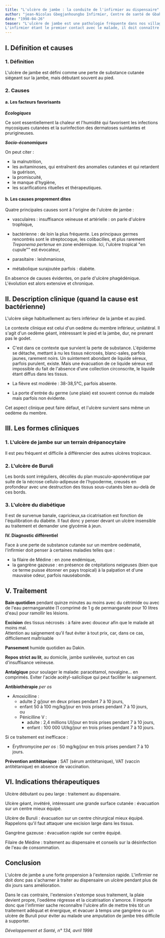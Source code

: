 ```yaml
---
title: "L'ulcère de jambe : la conduite de l'infirmier au dispensaire"
author: "jean-Nicolas Gbegjanhoungbo Infirmier, Centre de santé de Gbahouete, Bénin"
date: "1998-04-26"
teaser: "L'ulcère de jambe est une pathologie fréquente dans nos villages d'Afrique, à cause de la consultation trop tardive après les petites blessures lors des travaux champêtres.  
L'infirmier étant le premier contact avec le malade, il doit connaître les conduites diagnostique et thérapeutique à tenir en vue d'un bon traitement, ou pour éventuellement décider l'évacuation précoce vers un centre mieux équipé."
---
```


## I. Définition et causes

### 1. Définition

L'ulcère de jambe est défini comme une perte de substance cutanée siégeant sur la jambe, mais débutant souvent au pied.

### 2. Causes

#### a. Les facteurs favorisants

_**Ecologiques**_

Ce sont essentiellement la chaleur et l'humidité qui favorisent les infections mycosiques cutanées et la surinfection des dermatoses suintantes et prurigineuses.

_**Socio-économiques**_

On peut citer :

*   la malnutrition,
*   les avitaminoses, qui entraînent des anomalies cutanées et qui retardent la guérison,
*   la promiscuité,
*   le manque d'hygiène,
*   les scarifications rituelles et thérapeutiques.

#### b. Les causes proprement dites

Quatre principales causes sont à l'origine de l'ulcère de jambe :

*   vasculaires : insuffisance veineuse et artérielle : on parle d'ulcère trophique,
*   bactérienne : de loin la plus fréquente. Les principaux germes rencontrés sont le streptocoque, les colibacilles, et plus rarement _Treponema pertenue_ en zone endémique. Ici, l'ulcère tropical "en cupule"" est évocateur,

*   parasitaire : leishmaniose,
*   métabolique surajoutée parfois : diabète.

En absence de causes évidentes, on parle d'ulcère phagédénique. L'évolution est alors extensive et chronique.

## II. Description clinique (quand la cause est bactérienne)

L'ulcère siège habituellement au tiers inférieur de la jambe et au pied.

Le contexte clinique est celui d'un oedème du membre inférieur, unilatéral. Il s'agit d'un oedème géant, intéressant le pied et la jambe, dur, ne prenant pas le godet.

*   C'est dans ce contexte que survient la perte de substance. L'épiderme se détache, mettant à nu les tissus nécrosés, blanc-sales, parfois jaunes, rarement noirs. Un suintement abondant de liquide séreux, parfois purulent, existe. Mais une évacuation de ce liquide séreux est impossible du fait de l'absence d'une collection circonscrite, le liquide étant diffus dans les tissus.

*   La fièvre est modérée : 38-38,5°C, parfois absente.

*   La porte d'entrée du germe (une plaie) est souvent connue du malade mais parfois non évidente.

Cet aspect clinique peut faire défaut, et l'ulcère survient sans même un oedème du membre.

## III. Les formes cliniques

### 1. L'ulcère de jambe sur un terrain drépanocytaire

Il est peu fréquent et difficile à différencier des autres ulcères tropicaux.

### 2. L'ulcère de Buruli

Les bords sont irréguliers, décollés du plan musculo-aponévrotique par suite de la nécrose cellulo-adipeuse de l'hypoderme, creusés en profondeur avec une destruction des tissus sous-cutanés bien au-delà de ces bords.

### 3. L'ulcère du diabétique

Il est de survenue banale, capricieux,sa cicatrisation est fonction de l'équilibration du diabète. Il faut donc y penser devant un ulcère insensible au traitement et demander une glycémie à jeun.

**IV. Diagnostic différentiel**

Face à une perte de substance cutanée sur un membre oedématié, l'infirmier doit penser à certaines maladies telles que :

*   la filaire de Médine : en zone endémique,
*   la gangrène gazeuse : en présence de crépitations neigeuses (bien que ce terme puisse étonner en pays tropical) à la palpation et d'une mauvaise odeur, parfois nauséabonde.

## V. Traitement

**Bain quotidien** pendant quinze minutes au moins avec du cétrimide ou avec de l'eau permanganatée (1 comprimé de 1 g de permanganate pour 10 litres d'eau) pour ramollir les lésions.

**Excision** des tissus nécrosés : à faire avec douceur afin que le malade ait moins mal.  
Attention au saignement qu'il faut éviter à tout prix, car, dans ce cas, difficilement maîtrisable

**Pansement** humide quotidien au Dakin.

**Repos strict au lit**, au domicile, jambe surélevée, surtout en cas d'insuffisance veineuse.

**Antalgique** pour soulager le malade: paracétamol, novalgine... en comprimés. Eviter l'acide acétyl-salicilique qui peut faciliter le saignement.

**Antibiothérapie** _per os_

*   Amoxicilline :
    *   adulte 2 g/jour en deux prises pendant 7 à 10 jours,
    *   enfant 50 à 100 mg/kg/jour en trois prises pendant 7 à 10 jours,  
        ou
    *   Pénicilline V :
        *   adulte : 2,4 millions UI/jour en trois prises pendant 7 à 10 jours,
        *   enfant : 100 000 Ul/kg/jour en trois prises pendant 7 à 10 jours.

Si ce traitement est inefficace :

*   Érythromycine _per os_ : 50 mg/kg/jour en trois prises pendant 7 à 10 jours.

**Prévention antitétanique** : SAT (sérum antitétanique), VAT (vaccin antitétanique) en absence de vaccination.

## VI. Indications thérapeutiques

Ulcère débutant ou peu large : traitement au dispensaire.

Ulcère géant, invétéré, intéressant une grande surface cutanée : évacuation sur un centre mieux équipé.

Ulcère de Buruli : évacuation sur un centre chirurgical mieux équipé. Rappelons qu'il faut attaquer une excision large dans les tissus.

Gangrène gazeuse : évacuation rapide sur centre équipé.

Filaire de Médine : traitement au dispensaire et conseils sur la désinfection de l'eau de consommation.

## Conclusion

L'ulcère de jambe a une forte propension à l'extension rapide. L'infirmier ne doit donc pas s'acharner à traiter au dispensaire un ulcère pendant plus de dix jours sans amélioration.

Dans le cas contraire, l'extension s'estompe sous traitement, la plaie devient propre, l'oedème régresse et la cicatrisation s'amorce. Il importe donc que l'infirmier sache reconnaître l'ulcère afin de mettre très tôt un traitement adéquat et énergique, et évacuer à temps une gangrène ou un ulcère de Buruli pour éviter au malade une amputation de jambe très difficile à supporter.

_Développement et Santé, n° 134, avril 1998_